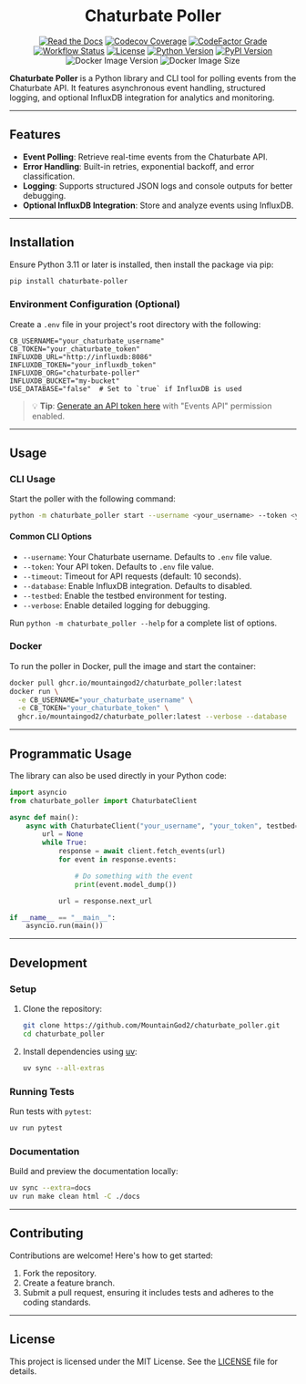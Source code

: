 <div align="center">

# Chaturbate Poller

[![Read the Docs](https://img.shields.io/readthedocs/chaturbate-poller?link=https%3A%2F%2Fchaturbate-poller.readthedocs.io%2Fen%2Fstable%2F)](https://chaturbate-poller.readthedocs.io/en/stable/)
[![Codecov Coverage](https://img.shields.io/codecov/c/github/MountainGod2/chaturbate_poller/main?link=https%3A%2F%2Fapp.codecov.io%2Fgh%2FMountainGod2%2Fchaturbate_poller)](https://app.codecov.io/gh/MountainGod2/chaturbate_poller/)
[![CodeFactor Grade](https://img.shields.io/codefactor/grade/github/MountainGod2/chaturbate_poller?link=https%3A%2F%2Fwww.codefactor.io%2Frepository%2Fgithub%2Fmountaingod2%2Fchaturbate_poller)](https://www.codefactor.io/repository/github/mountaingod2/chaturbate_poller)
[![Workflow Status](https://img.shields.io/github/actions/workflow/status/MountainGod2/chaturbate_poller/docker-build.yml?branch=main&link=https%3A%2F%2Fgithub.com%2FMountainGod2%2Fchaturbate_poller%2Factions%2Fworkflows%2Fdocker-build.yml)](https://github.com/MountainGod2/chaturbate_poller/actions/workflows/docker-build.yml/)
[![License](https://img.shields.io/pypi/l/chaturbate-poller?link=https%3A%2F%2Fgithub.com%2FMountainGod2%2Fchaturbate_poller)](https://github.com/MountainGod2/chaturbate_poller?tab=MIT-1-ov-file)
[![Python Version](https://img.shields.io/pypi/pyversions/chaturbate-poller?link=https%3A%2F%2Fwww.python.org%2Fdownloads%2F)](https://www.python.org/downloads/)
[![PyPI Version](https://img.shields.io/pypi/v/chaturbate-poller?link=https%3A%2F%2Fpypi.org%2Fproject%2Fchaturbate-poller%2F)](https://pypi.org/project/chaturbate-poller/)
![Docker Image Version](https://img.shields.io/docker/v/mountaingod2/chaturbate_poller?sort=semver&label=docker&link=https%3A%2F%2Fhub.docker.com%2Fr%2Fmountaingod2%2Fchaturbate_poller)
![Docker Image Size](https://img.shields.io/docker/image-size/mountaingod2/chaturbate_poller?sort=semver&arch=amd64&link=https%3A%2F%2Fhub.docker.com%2Fr%2Fmountaingod2%2Fchaturbate_poller%2Ftags)

</div>

**Chaturbate Poller** is a Python library and CLI tool for polling events from the Chaturbate API. It features asynchronous event handling, structured logging, and optional InfluxDB integration for analytics and monitoring.

---

## Features

- **Event Polling**: Retrieve real-time events from the Chaturbate API.
- **Error Handling**: Built-in retries, exponential backoff, and error classification.
- **Logging**: Supports structured JSON logs and console outputs for better debugging.
- **Optional InfluxDB Integration**: Store and analyze events using InfluxDB.

---

## Installation

Ensure Python 3.11 or later is installed, then install the package via pip:

```bash
pip install chaturbate-poller
```

### Environment Configuration (Optional)

Create a `.env` file in your project's root directory with the following:

```text
CB_USERNAME="your_chaturbate_username"
CB_TOKEN="your_chaturbate_token"
INFLUXDB_URL="http://influxdb:8086"
INFLUXDB_TOKEN="your_influxdb_token"
INFLUXDB_ORG="chaturbate-poller"
INFLUXDB_BUCKET="my-bucket"
USE_DATABASE="false"  # Set to `true` if InfluxDB is used
```

> 💡 **Tip**: [Generate an API token here](https://chaturbate.com/statsapi/authtoken/) with "Events API" permission enabled.

---

## Usage

### CLI Usage

Start the poller with the following command:

```bash
python -m chaturbate_poller start --username <your_username> --token <your_token>
```

#### Common CLI Options

- `--username`: Your Chaturbate username. Defaults to `.env` file value.
- `--token`: Your API token. Defaults to `.env` file value.
- `--timeout`: Timeout for API requests (default: 10 seconds).
- `--database`: Enable InfluxDB integration. Defaults to disabled.
- `--testbed`: Enable the testbed environment for testing.
- `--verbose`: Enable detailed logging for debugging.

Run `python -m chaturbate_poller --help` for a complete list of options.

### Docker

To run the poller in Docker, pull the image and start the container:

```bash
docker pull ghcr.io/mountaingod2/chaturbate_poller:latest
docker run \
  -e CB_USERNAME="your_chaturbate_username" \
  -e CB_TOKEN="your_chaturbate_token" \
  ghcr.io/mountaingod2/chaturbate_poller:latest --verbose --database
```

---

## Programmatic Usage

The library can also be used directly in your Python code:

```python
import asyncio
from chaturbate_poller import ChaturbateClient

async def main():
    async with ChaturbateClient("your_username", "your_token", testbed=False) as client:
        url = None
        while True:
            response = await client.fetch_events(url)
            for event in response.events:

                # Do something with the event
                print(event.model_dump())

            url = response.next_url

if __name__ == "__main__":
    asyncio.run(main())
```

---

## Development

### Setup

1. Clone the repository:

   ```bash
   git clone https://github.com/MountainGod2/chaturbate_poller.git
   cd chaturbate_poller
   ```

2. Install dependencies using [uv](https://docs.astral.sh/uv/):

   ```bash
   uv sync --all-extras
   ```

### Running Tests

Run tests with `pytest`:

```bash
uv run pytest
```

### Documentation

Build and preview the documentation locally:

```bash
uv sync --extra=docs
uv run make clean html -C ./docs
```

---

## Contributing

Contributions are welcome! Here's how to get started:

1. Fork the repository.
2. Create a feature branch.
3. Submit a pull request, ensuring it includes tests and adheres to the coding standards.

---

## License

This project is licensed under the MIT License. See the [LICENSE](LICENSE) file for details.
